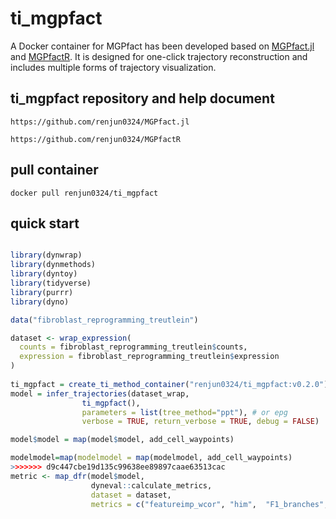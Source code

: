 

# ti_mgpfact
A Docker container for MGPfact has been developed based on [MGPfact.jl](https://github.com/renjun0324/MGPfact.jl) and [MGPfactR](https://github.com/renjun0324/MGPfactR). It is designed for one-click trajectory reconstruction and includes multiple forms of trajectory visualization.

## ti_mgpfact repository and help document

```shell
https://github.com/renjun0324/MGPfact.jl

https://github.com/renjun0324/MGPfactR

```

## pull container
```shell
docker pull renjun0324/ti_mgpfact
```

## quick start
```r

library(dynwrap)
library(dynmethods)
library(dyntoy)
library(tidyverse)
library(purrr)
library(dyno)

data("fibroblast_reprogramming_treutlein")

dataset <- wrap_expression(
  counts = fibroblast_reprogramming_treutlein$counts,
  expression = fibroblast_reprogramming_treutlein$expression
)
                               
ti_mgpfact = create_ti_method_container("renjun0324/ti_mgpfact:v0.2.0")
model = infer_trajectories(dataset_wrap, 
			    ti_mgpfact(), 
			    parameters = list(tree_method="ppt"), # or epg
			    verbose = TRUE, return_verbose = TRUE, debug = FALSE)

model$model = map(model$model, add_cell_waypoints)

modelmodel=map(modelmodel = map(modelmodel, add_cell_waypoints)
>>>>>>> d9c447cbe19d135c99638ee89897caae63513cac
metric <- map_dfr(model$model,
                  dyneval::calculate_metrics,
                  dataset = dataset,
                  metrics = c("featureimp_wcor", "him",  "F1_branches", "correlation")) 
```                        
